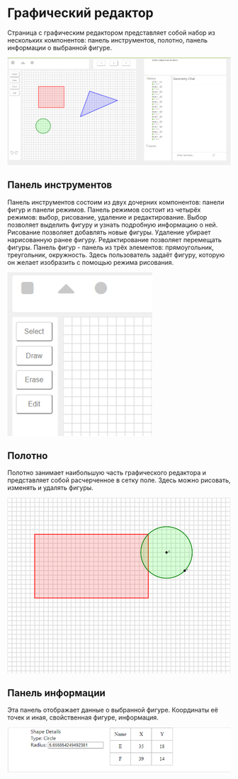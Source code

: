 # Графический редактор
Страница с графическим редактором представляет собой набор из нескольких компонентов: панель инструментов, полотно, панель информации о выбранной фигуре.

![alt text](./images/editor_overall.png)

## Панель инструментов
Панель инструментов состоим из двух дочерних компонентов: панели фигур и панели режимов. Панель режимов состоит из четырёх режимов: выбор, рисование, удаление и редактирование. Выбор позволяет выделить фигуру и узнать подробную информацию о ней. Рисование позволяет добавлять новые фигуры. Удаление убирает нарисованную ранее фигуру. Редактирование позволяет перемещать фигуры.
Панель фигур - панель из трёх элементов: прямоугольник, треугольник, окружность. Здесь пользователь задаёт фигуру, которую он желает изобразить с помощью режима рисования.

![alt text](./images/tools.png)

## Полотно
Полотно занимает наибольшую часть графического редактора и представляет собой расчерченное в сетку поле. Здесь можно рисовать, изменять и удалять фигуры.

![alt text](./images/canvas.png)

## Панель информации
Эта панель отображает данные о выбранной фигуре. Координаты её точек и иная, свойственная фигуре, информация.

![alt text](./images/info.png)